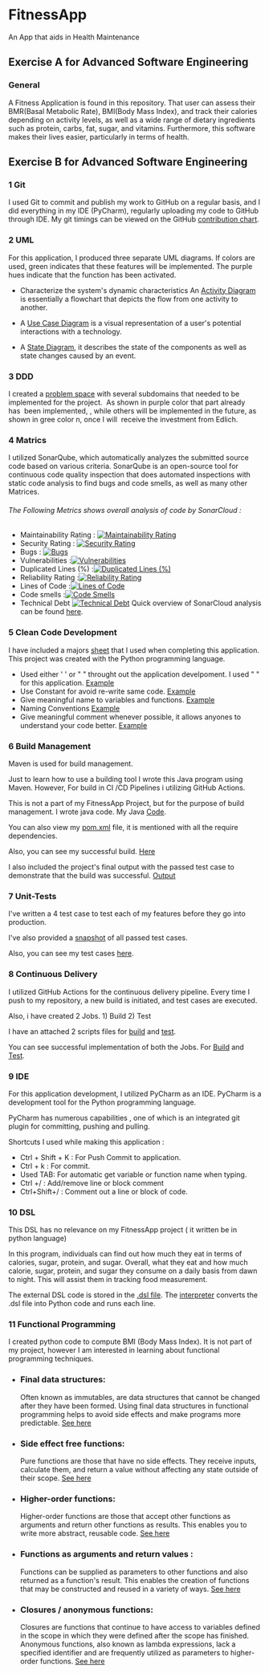 # FitnessApp

An App that aids in Health Maintenance 

## Exercise A for Advanced Software Engineering

### General
A Fitness Application is found in this repository. That user can assess their BMR(Basal Metabolic Rate), BMI(Body Mass Index), and track their calories depending on activity levels, as well as a wide range of dietary ingredients such as protein, carbs, fat, sugar, and vitamins. Furthermore, this software makes their lives easier, particularly in terms of health.

## Exercise B for Advanced Software Engineering

### 1 Git

I used Git to commit and publish my work to GitHub on a regular basis, and I did everything in my IDE (PyCharm), regularly uploading my code to GitHub through IDE. My git timings can be viewed on the GitHub [contribution chart](https://github.com/Manav-56).

### 2 UML

For this application, I produced three separate UML diagrams. If colors are used, green indicates that these features will be implemented. The purple hues indicate that the function has been activated.

- Characterize the system's dynamic characteristics An [Activity Diagram](https://github.com/Manav-56/FitnessApp/blob/main/Docs/Activity%20Diagarm.png) is essentially a flowchart that depicts the flow from one activity to another.

- A [Use Case Diagram](https://github.com/Manav-56/FitnessApp/blob/main/Docs/Use%20Case%20Diagram.png) is a visual representation of a user's potential interactions with a technology.

- A [State Diagram](https://github.com/Manav-56/FitnessApp/blob/main/Docs/State%20Diagram.png), it describes the state of the components as well as state changes caused by an event.


### 3 DDD

I created a [problem space](https://github.com/Manav-56/FitnessApp/blob/main/Docs/DDD%20Problem%20Space%20Final.png) with several subdomains that needed to be implemented for the project.  As shown in purple color that part already has  been implemented, , while others will be implemented in the future, as shown in gree color n, once I will  receive the investment from Edlich.


### 4 Matrics

I utilized SonarQube, which automatically analyzes the submitted source code based on various criteria. SonarQube is an open-source tool for continuous code quality inspection that does automated inspections with static code analysis to find bugs and code smells, as well as many other Matrices.

 ###### The Following Metrics shows overall analysis of code by SonarCloud :

- Maintainability Rating : [![Maintainability Rating](https://sonarcloud.io/api/project_badges/measure?project=Manav-56_FitnessApp&metric=sqale_rating)](https://sonarcloud.io/summary/new_code?id=Manav-56_FitnessApp)
- Security Rating : [![Security Rating](https://sonarcloud.io/api/project_badges/measure?project=Manav-56_FitnessApp&metric=security_rating)](https://sonarcloud.io/summary/new_code?id=Manav-56_FitnessApp)
- Bugs : [![Bugs](https://sonarcloud.io/api/project_badges/measure?project=Manav-56_FitnessApp&metric=bugs)](https://sonarcloud.io/summary/new_code?id=Manav-56_FitnessApp)
- Vulnerabilities :[![Vulnerabilities](https://sonarcloud.io/api/project_badges/measure?project=Manav-56_FitnessApp&metric=vulnerabilities)](https://sonarcloud.io/summary/new_code?id=Manav-56_FitnessApp)
- Duplicated Lines (%) :[![Duplicated Lines (%)](https://sonarcloud.io/api/project_badges/measure?project=Manav-56_FitnessApp&metric=duplicated_lines_density)](https://sonarcloud.io/summary/new_code?id=Manav-56_FitnessApp)
- Reliability Rating :[![Reliability Rating](https://sonarcloud.io/api/project_badges/measure?project=Manav-56_FitnessApp&metric=reliability_rating)](https://sonarcloud.io/summary/new_code?id=Manav-56_FitnessApp)
- Lines of Code :[![Lines of Code](https://sonarcloud.io/api/project_badges/measure?project=Manav-56_FitnessApp&metric=ncloc)](https://sonarcloud.io/summary/new_code?id=Manav-56_FitnessApp)
- Code smells :[![Code Smells](https://sonarcloud.io/api/project_badges/measure?project=Manav-56_FitnessApp&metric=code_smells)](https://sonarcloud.io/summary/new_code?id=Manav-56_FitnessApp)
- Technical Debt [![Technical Debt](https://sonarcloud.io/api/project_badges/measure?project=Manav-56_FitnessApp&metric=sqale_index)](https://sonarcloud.io/summary/new_code?id=Manav-56_FitnessApp)
Quick overview of SonarCloud analysis can be found [here](https://sonarcloud.io/summary/overall?id=Manav-56_FitnessApp).


### 5 Clean Code Development

I have included a majors [sheet](https://github.com/Manav-56/FitnessApp/blob/main/Docs/info.py) that I used when completing this application. This project was created with the Python programming language.

-  Used either ' ' or " " throught out the application develpoment. I used " " for this application. [Example](https://github.com/Manav-56/FitnessApp/blob/main/files/bmi.py#L18)
-  Use Constant for avoid re-write same code. [Example](https://github.com/Manav-56/FitnessApp/blob/main/files/bmi.py#L6)
-  Give meaningful name to variables and functions. [Example](https://github.com/Manav-56/FitnessApp/blob/main/files/bmi.py#L41)
-  Naming Conventions [Example](https://github.com/Manav-56/FitnessApp/blob/main/files/bmi.py#L182)
-  Give meaningful comment whenever possible, it allows anyones to understand your code better. [Example](https://github.com/Manav-56/FitnessApp/blob/main/files/bmi.py#L70)

### 6 Build Management

Maven is used for build management.

Just to learn how to use a building tool I wrote this Java program using Maven. However, For build in CI /CD Pipelines i utilizing GitHub Actions.

This is not a part of my FitnessApp Project, but for the purpose of build management. I wrote java code. My Java [Code](https://github.com/Manav-56/FitnessApp/blob/main/files/AppTest.java).

You can also view my [pom.xml](https://github.com/Manav-56/FitnessApp/blob/main/files/pom.xml) file, it is mentioned with all the require dependencies.

Also, you can see my successful build. [Here](https://github.com/Manav-56/FitnessApp/blob/main/Docs/Maven_Buid.png) 

I also included the project's final output with the passed test case to demonstrate that the build was successful. [Output](https://github.com/Manav-56/FitnessApp/blob/main/Docs/Maven_Test.png)

### 7 Unit-Tests

I've written a 4 test case to test each of my features before they go into production.

I've also provided a [snapshot](https://github.com/Manav-56/FitnessApp/blob/main/Docs/test_case.png) of all passed test cases.

Also, you can see my test cases [here](https://github.com/Manav-56/FitnessApp/blob/main/files/test_bmi.py).

### 8 Continuous Delivery

I utilized GitHub Actions for the continuous delivery pipeline. Every time I push to my repository, a new build is initiated, and test cases are executed.

Also, i have created 2 Jobs. 1)  Build 2)  Test

I have an attached 2 scripts files for [build](https://github.com/Manav-56/FitnessApp/blob/main/files/build.yml) and [test](https://github.com/Manav-56/FitnessApp/blob/main/files/test.yml).

You can see successful implementation of both the Jobs. For [Build](https://github.com/Manav-56/FitnessApp/blob/main/Docs/cd_build.png) and [Test](https://github.com/Manav-56/FitnessApp/blob/main/Docs/cd_test.png).




### 9 IDE 

For this application development, I utilized PyCharm as an IDE. PyCharm is a development tool for the Python programming language.

PyCharm has numerous capabilities , one of which is an integrated git plugin for committing, pushing and pulling.

Shortcuts I used while making this application :

- Ctrl + Shift + K : For Push Commit to application.
- Ctrl + k : For commit.
- Used TAB: For automatic get variable or function name  when typing.
- Ctrl +/ : Add/remove line or block comment
- Ctrl+Shift+/ : Comment out a line or block of code.







### 10 DSL

This DSL has no relevance on my FitnessApp project ( it written be in python language)

In this program, individuals can find out how much they eat in terms of calories, sugar, protein, and sugar. Overall, what they eat and how much calorie, sugar, protein, and sugar they consume on a daily basis from dawn to night. This will assist them in tracking food measurement.

The external DSL code is stored in the [.dsl file](https://github.com/Manav-56/FitnessApp/blob/main/fitness.dsl). The [interpreter](https://github.com/Manav-56/FitnessApp/blob/main/fitness.py) converts the .dsl file into Python code and runs each line.

### 11 Functional Programming

I created python code to compute BMI (Body Mass Index). It is not part of my project, however I am interested in learning about functional programming techniques.

- ### Final data structures: 
    Often known as immutables, are data structures that cannot be changed after they have been formed. Using final data structures in functional programming helps to avoid side effects and make programs more predictable. [See here](https://github.com/Manav-56/FitnessApp/blob/main/files/FP.py#L44)

- ### Side effect free functions: 
    Pure functions are those that have no side effects. They receive inputs, calculate them, and return a value without affecting any state outside of their scope. [See here](https://github.com/Manav-56/FitnessApp/blob/main/files/FP.py#L14)

- ### Higher-order functions: 
   Higher-order functions are those that accept other functions as arguments and return other functions as results. This enables you to write more abstract, reusable code. [See here](https://github.com/Manav-56/FitnessApp/blob/main/files/FP.py#L30)

- ### Functions as arguments and return values : 
    Functions can be supplied as parameters to other functions and also returned as a function's result. This enables the creation of functions that may be constructed and reused in a variety of ways. [See here](https://github.com/Manav-56/FitnessApp/blob/main/files/FP.py#L34)

- ### Closures / anonymous functions: 
    Closures are functions that continue to have access to variables defined in the scope in which they were defined after the scope has finished. Anonymous functions, also known as lambda expressions, lack a specified identifier and are frequently utilized as parameters to higher-order functions. [See here](https://github.com/Manav-56/FitnessApp/blob/main/files/FP.py#L38)






